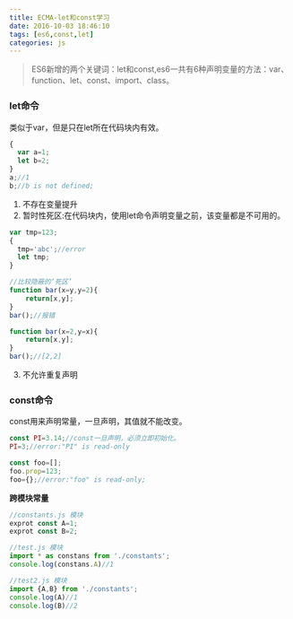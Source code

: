 ```yaml
---
title: ECMA-let和const学习
date: 2016-10-03 18:46:10
tags: [es6,const,let]
categories: js
---
```

> ES6新增的两个关键词：let和const,es6一共有6种声明变量的方法：var、function、let、const、import、class。

<!-- more -->
### let命令
类似于var，但是只在let所在代码块内有效。
```javascript
{
  var a=1;
  let b=2;
}
a;//1
b;//b is not defined;
```
1. 不存在变量提升
2. 暂时性死区:在代码块内，使用let命令声明变量之前，该变量都是不可用的。
```javascript
var tmp=123;
{
  tmp='abc';//error
  let tmp;
}

//比较隐蔽的‘死区’
function bar(x=y,y=2){
    return[x,y];
}
bar();//报错

function bar(x=2,y=x){
    return[x,y];
}
bar();//[2,2]
```
3. 不允许重复声明

### const命令
const用来声明常量，一旦声明，其值就不能改变。
```javascript
const PI=3.14;//const一旦声明，必须立即初始化。
PI=3;//error:"PI" is read-only
```
```javascript
const foo=[];
foo.prop=123;
foo={};//error:"foo" is read-only;
```
**跨模块常量**
```javascript
//constants.js 模块
exprot const A=1;
exprot const B=2;

//test.js 模块
import * as constans from './constants';
console.log(constans.A)//1

//test2.js 模块
import {A,B} from './constants';
console.log(A)//1
console.log(B)//2
```